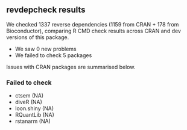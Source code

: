 ## revdepcheck results

We checked 1337 reverse dependencies (1159 from CRAN + 178 from Bioconductor), comparing R CMD check results across CRAN and dev versions of this package.

 * We saw 0 new problems
 * We failed to check 5 packages

Issues with CRAN packages are summarised below.

### Failed to check

* ctsem      (NA)
* diveR      (NA)
* loon.shiny (NA)
* RQuantLib  (NA)
* rstanarm   (NA)

